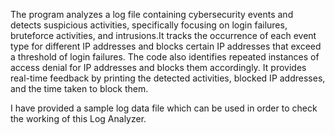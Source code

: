 The program analyzes a log file containing cybersecurity events and detects suspicious activities, specifically focusing on login  failures, bruteforce activities, and intrusions.It tracks the occurrence of each event type for different IP addresses and blocks 
certain IP addresses that exceed a threshold of login failures. The code also identifies repeated instances of access denial for IP 
addresses and blocks them accordingly. It provides real-time feedback by printing the detected activities, blocked IP addresses, 
and the time taken to block them.

I have provided a sample log data file which can be used in order to check the working of this Log Analyzer.
